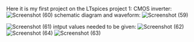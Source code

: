 Here it is my first project on the LTspices 
project 1:
CMOS inverter:
   ![Screenshot (60)](https://github.com/user-attachments/assets/8839338f-aff6-4530-8de5-6277cc92f264)
schematic diagram and waveform:
![Screenshot (59)](https://github.com/user-attachments/assets/2034f89d-04d9-4150-962f-5ff75d999fd5)

![Screenshot (61)](https://github.com/user-attachments/assets/a2518289-1424-43d6-94dc-8605b44e8ab0)
intput values needed to be given:
![Screenshot (62)](https://github.com/user-attachments/assets/5f29d82c-d478-4b09-b63d-e6086091ab7b)
![Screenshot (64)](https://github.com/user-attachments/assets/1679f91c-8f7e-4d9b-b643-9d8db79141fb)
![Screenshot (63)](https://github.com/user-attachments/assets/a4eeb01c-ace5-484d-bff5-f182016aaa9d)
